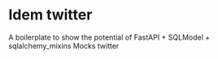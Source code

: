 # Idem twitter

A boilerplate to show the potential of FastAPI + SQLModel + sqlalchemy_mixins
Mocks twitter